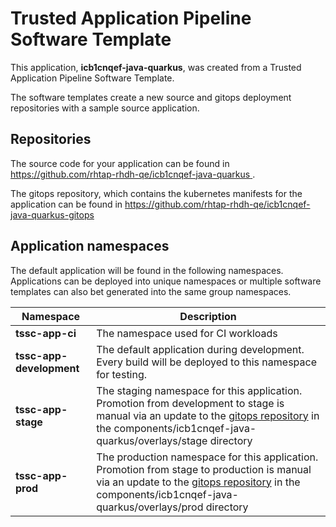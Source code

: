 # Trusted Application Pipeline Software Template

This application, **icb1cnqef-java-quarkus**, was created from a Trusted Application Pipeline Software Template.

The software templates create a new source and gitops deployment repositories with a sample source application. 

## Repositories

The source code for your application can be found in [https://github.com/rhtap-rhdh-qe/icb1cnqef-java-quarkus ](https://github.com/rhtap-rhdh-qe/icb1cnqef-java-quarkus ).
 
The gitops repository, which contains the kubernetes manifests for the application can be found in 
[https://github.com/rhtap-rhdh-qe/icb1cnqef-java-quarkus-gitops ](https://github.com/rhtap-rhdh-qe/icb1cnqef-java-quarkus-gitops ) 

## Application namespaces 

The default application will be found in the following namespaces. Applications can be deployed into unique namespaces or multiple software templates can also bet generated into the same group namespaces.  

|  Namespace   |  Description   |  
| -------- | -------- |
| **tssc-app-ci** | The namespace used for CI workloads |
| **tssc-app-development** | The default application during development. Every build will be deployed to this namespace for testing. |
| **tssc-app-stage** | The staging namespace for this application. Promotion from development to stage is manual via an update to the [gitops repository](https://github.com/rhtap-rhdh-qe/icb1cnqef-java-quarkus-gitops ) in the components/icb1cnqef-java-quarkus/overlays/stage directory |
| **tssc-app-prod** | The production namespace for this application. Promotion from stage to production is manual via an update to the [gitops repository](https://github.com/rhtap-rhdh-qe/icb1cnqef-java-quarkus-gitops ) in the components/icb1cnqef-java-quarkus/overlays/prod directory |